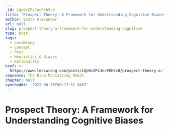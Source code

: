 ```yaml
---
_id: LQp9cZPzJncFKh5c8
title: 'Prospect Theory: A Framework for Understanding Cognitive Biases'
author: Scott Alexander
url: null
slug: prospect-theory-a-framework-for-understanding-cognitive
type: post
tags:
  - LessWrong
  - Concept
  - Post
  - Heuristics_& Biases
  - Rationality
href: >-
  https://www.lesswrong.com/posts/LQp9cZPzJncFKh5c8/prospect-theory-a-framework-for-understanding-cognitive
sequence: The Blue-Minimizing Robot
chapter: null
synchedAt: '2022-08-30T08:17:52.045Z'
---
```


# Prospect Theory: A Framework for Understanding Cognitive Biases
